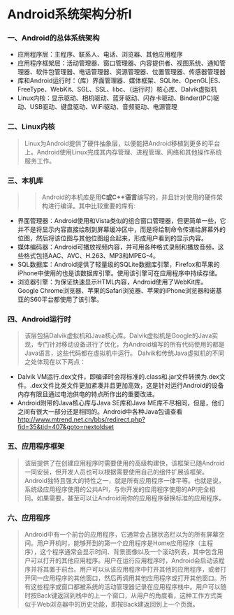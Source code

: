 # Android系统架构分析I #

### 一、Android的总体系统架构 ###

  * 应用程序层：主程序、联系人、电话、浏览器、其他应用程序
  * 应用程序框架层：活动管理器、窗口管理器、内容提供者、视图系统、通知管理器、软件包管理器、电话管理器、资源管理器、位置管理器、传感器管理器
  * 库和Android运行时：（库）界面管理器、媒体框架、SQLite、OpenGL|ES、FreeType、WebKit、SGL、SSL、libc、（运行时）核心库、Dalvik虚拟机
  * Linux内核：显示驱动、相机驱动、蓝牙驱动、闪存卡驱动、Binder(IPC)驱动、USB驱动、键盘驱动、WiFi驱动、音频驱动、电源管理
### 二、Linux内核 ###
> Linux为Android提供了硬件抽象层，以便能把Android移植到更多的平台上。Android使用Linux完成其内存管理、进程管理、网络和其他操作系统服务工作。
### 三、本机库 ###
> > Android的本机库是用**C或C++语言**编写的，并且针对使用的硬件架构进行编译。其中比较重要的库有:
  * 界面管理器：Android使用和Vista类似的组合窗口管理器，但更简单一些，它并不是将显示内容直接绘制到屏幕缓冲区中，而是将绘制命令传递给屏幕外的位图，然后将该位图与其他位图组合起来，形成用户看到的显示内容。
  * 媒体编码器：Android可播放视频内容，并可用各种格式录制和播放音频，这些格式包括AAC、AVC、H.263、MP3和MPEG-4。
  * SQL数据库：Android提供了轻量级的SQLite数据库引擎，Firefox和苹果的iPhone中使用的也是该数据库引擎。使用该引擎可在应用程序中持续存储。
  * 浏览器引擎：为保证快速显示HTML内容，Android使用了WebKit库。Google Chrome浏览器、苹果的Safari浏览器、苹果的iPhone浏览器和诺基亚的S60平台都使用了该引擎。
### 四、Android运行时 ###

> 该层包括Dalvik虚拟机和Java核心库。Dalvik虚拟机是Google的Java实现，专门针对移动设备进行了优化，为Android编写的所有代码使用的都是Java语言，这些代码都在虚拟机中运行。
> Dalvik和传统Java虚拟机的不同之处体现在以下两点：
  * Dalvik VM运行.dex文件，即编译时会将标准的.class和.jar文件转换为.dex文件。.dex文件比类文件更加紧凑并且更加高效，这是针对运行Android的设备内存有限且通过电池供电的特点所作出的重要改进。
  * Android附带的Java核心库与Java SE库和Java ME库不尽相同，但是，他们之间有很大一部分还是相同的。Android中各种Java包请查看 http://www.mtrend.net.cn/bbs/redirect.php?fid=35&tid=407&goto=nextoldset
### 五、应用程序框架 ###
> 该层提供了在创建应用程序时需要使用的高级构建快，该框架已随Android一同安装，但开发人员也可以根据需要使用自己的组件扩展该框架。Android独特且强大的特性之一，就是所有应用程序一律平等。也就是说，系统级应用程序使用的公共API，与你开发的应用程序使用的API完全相同。如果需要，甚至可以让Android用你的应用程序替换标准的应用程序。
### 六、应用程序 ###
> Android中有一个前台的应用程序，它通常会占据状态栏以为的所有屏幕空间。用户开机时，能够开到的第一个应用程序是Home应用程序（主程序），这个程序通常会显示时间、背景图像以及一个滚动列表，其中包含用户可以打开的其他应用程序。用户在运行应用程序时，Android会启动该程序并将其置于前台。用户可以从该应用程序中打开其他的应用程序，或者打开同一应用程序的其他窗口，然后再调用其他应用程序或打开其他窗口。所有这些程序或窗口都被系统的活动管理器记录在应用程序栈中。用户可以随时按Back键返回到栈中的上一个窗口，从用户的角度看，这种工作方式类似于Web浏览器中的历史功能，即按Back建返回到上一个页面。
